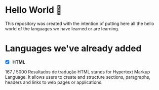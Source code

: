 # **Hello World 👋** #
This repository was created with the intention of putting here all the hello world of the languages we have learned or are learning.

#

# Languages we've already added #

- [x] **HTML**

167 / 5000
Resultados de tradução
HTML stands for Hypertext Markup Language. It allows users to create and structure sections, paragraphs, headers and links to web pages or applications. 